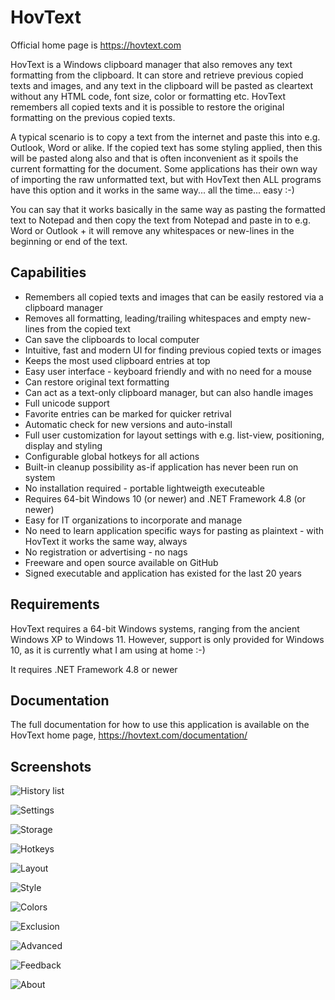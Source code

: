 # HovText

Official home page is https://hovtext.com

HovText is a Windows clipboard manager that also removes any text formatting from the clipboard. It can store and retrieve previous copied texts and images, and any text in the clipboard will be pasted as cleartext without any HTML code, font size, color or formatting etc. HovText remembers all copied texts and it is possible to restore the original formatting on the previous copied texts.

A typical scenario is to copy a text from the internet and paste this into e.g. Outlook, Word or alike. If the copied text has some styling applied, then this will be pasted along also and that is often inconvenient as it spoils the current formatting for the document. Some applications has their own way of importing the raw unformatted text, but with HovText then ALL programs have this option and it works in the same way... all the time... easy :-)

You can say that it works basically in the same way as pasting the formatted text to Notepad and then copy the text from Notepad and paste in to e.g. Word or Outlook + it will remove any whitespaces or new-lines in the beginning or end of the text.

## Capabilities

* Remembers all copied texts and images that can be easily restored via a clipboard manager
* Removes all formatting, leading/trailing whitespaces and empty new-lines from the copied text
* Can save the clipboards to local computer
* Intuitive, fast and modern UI for finding previous copied texts or images
* Keeps the most used clipboard entries at top
* Easy user interface - keyboard friendly and with no need for a mouse
* Can restore original text formatting
* Can act as a text-only clipboard manager, but can also handle images
* Full unicode support
* Favorite entries can be marked for quicker retrival
* Automatic check for new versions and auto-install
* Full user customization for layout settings with e.g. list-view, positioning, display and styling
* Configurable global hotkeys for all actions
* Built-in cleanup possibility as-if application has never been run on system
* No installation required - portable lightweigth executeable
* Requires 64-bit Windows 10 (or newer) and .NET Framework 4.8 (or newer)
* Easy for IT organizations to incorporate and manage
* No need to learn application specific ways for pasting as plaintext - with HovText it works the same way, always
* No registration or advertising - no nags
* Freeware and open source available on GitHub
* Signed executable and application has existed for the last 20 years

## Requirements

HovText requires a 64-bit Windows systems, ranging from the ancient Windows XP to Windows 11. However, support is only provided for Windows 10, as it is currently what I am using at home :-)

It requires .NET Framework 4.8 or newer

## Documentation

The full documentation for how to use this application is available on the HovText home page, https://hovtext.com/documentation/

## Screenshots

<!--START_SECTION:update_image-->

![History list](https://hovtext.com/documentation/images/HistoryList0.jpg)

![Settings](https://hovtext.com/documentation/images/General.jpg?)

![Storage](https://hovtext.com/documentation/images/Storage.jpg)

![Hotkeys](https://hovtext.com/documentation/images/Hotkeys.jpg)

![Layout](https://hovtext.com/documentation/images/Layout.jpg)

![Style](https://hovtext.com/documentation/images/Style.jpg)

![Colors](https://hovtext.com/documentation/images/Colors.jpg)

![Exclusion](https://hovtext.com/documentation/images/Exclusion.jpg)

![Advanced](https://hovtext.com/documentation/images/Advanced.jpg)

![Feedback](https://hovtext.com/documentation/images/Feedback.jpg)

![About](https://hovtext.com/documentation/images/About.jpg)
<!--END_SECTION:update_image-->
